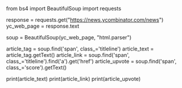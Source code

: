 from bs4 import BeautifulSoup
import requests

response = requests.get("https://news.ycombinator.com/news")
yc_web_page = response.text

soup = BeautifulSoup(yc_web_page, "html.parser")

article_tag = soup.find('span', class_='titleline')
article_text = article_tag.getText()
article_link = soup.find('span', class_='titleline').find('a').get('href')
article_upvote = soup.find('span', class_='score').getText()

print(article_text)
print(article_link)
print(article_upvote)

